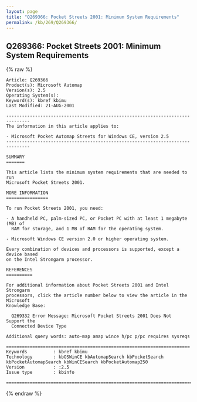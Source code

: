 ```yaml
---
layout: page
title: "Q269366: Pocket Streets 2001: Minimum System Requirements"
permalink: /kb/269/Q269366/
---
```


## Q269366: Pocket Streets 2001: Minimum System Requirements

{% raw %}

	Article: Q269366
	Product(s): Microsoft Automap
	Version(s): 2.5
	Operating System(s): 
	Keyword(s): kbref kbimu
	Last Modified: 21-AUG-2001
	
	-------------------------------------------------------------------------------
	The information in this article applies to:
	
	- Microsoft Pocket Automap Streets for Windows CE, version 2.5 
	-------------------------------------------------------------------------------
	
	SUMMARY
	=======
	
	This article lists the minimum system requirements that are needed to run
	Microsoft Pocket Streets 2001.
	
	MORE INFORMATION
	================
	
	To run Pocket Streets 2001, you need:
	
	- A handheld PC, palm-sized PC, or Pocket PC with at least 1 megabyte (MB) of
	  RAM for storage, and 1 MB of RAM for the operating system.
	
	- Microsoft Windows CE version 2.0 or higher operating system.
	
	Every combination of devices and processors is supported, except a device based
	on the Intel Strongarm processor.
	
	REFERENCES
	==========
	
	For additional information about Pocket Streets 2001 and Intel Strongarm
	processors, click the article number below to view the article in the Microsoft
	Knowledge Base:
	
	  Q269332 Error Message: Microsoft Pocket Streets 2001 Does Not Support the
	  Connected Device Type
	
	Additional query words: auto-map amap wince h/pc p/pc requires sysreqs
	
	======================================================================
	Keywords          : kbref kbimu 
	Technology        : kbOSWinCE kbAutomapSearch kbPocketSearch kbPocketAutomapSearch kbWinCESearch kbPocketAutomap250
	Version           : :2.5
	Issue type        : kbinfo
	
	=============================================================================
	

{% endraw %}
